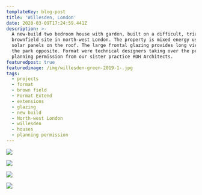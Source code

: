 ```yaml
---
templateKey: blog-post
title: 'Willesden, London'
date: 2020-03-09T17:24:59.441Z
description: >-
  A new-build two bedroom house with garden, built on a difficult, triangular
  brownfield site in north-west London. The property is mixed energy use with
  solar panels on the roof. The large frontal glazing provides long views over
  the park opposite. Format were technical designers taking over the project
  planning permission from our sister practice ROH Architects.
featuredpost: true
featuredimage: /img/willesden-green-2019-1-.jpg
tags:
  - projects
  - format
  - brown field
  - Format Extend
  - extensions
  - glazing
  - new build
  - North-west London
  - willesden
  - houses
  - planning permission
---
```

![](/img/willesden-green-2019-1-.jpg)

![](/img/willesden-green-2019-3-.jpg)

![](/img/willesden-green-2019-9-.jpg)

![](/img/willesden-green-2019-4-.jpg)

